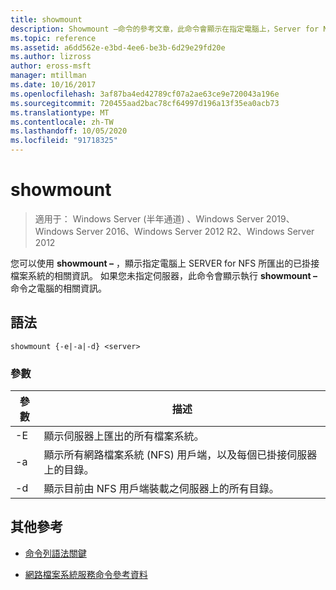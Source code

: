 ```yaml
---
title: showmount
description: Showmount –命令的參考文章，此命令會顯示在指定電腦上，Server for NFS 所匯出的已掛接檔案系統的相關資訊。
ms.topic: reference
ms.assetid: a6dd562e-e3bd-4ee6-be3b-6d29e29fd20e
ms.author: lizross
author: eross-msft
manager: mtillman
ms.date: 10/16/2017
ms.openlocfilehash: 3af87ba4ed42789cf07a2ae63ce9e720043a196e
ms.sourcegitcommit: 720455aad2bac78cf64997d196a13f35ea0acb73
ms.translationtype: MT
ms.contentlocale: zh-TW
ms.lasthandoff: 10/05/2020
ms.locfileid: "91718325"
---
```

# <a name="showmount"></a>showmount

> 適用于： Windows Server (半年通道) 、Windows Server 2019、Windows Server 2016、Windows Server 2012 R2、Windows Server 2012

您可以使用 **showmount –** ，顯示指定電腦上 SERVER for NFS 所匯出的已掛接檔案系統的相關資訊。 如果您未指定伺服器，此命令會顯示執行 **showmount –** 命令之電腦的相關資訊。

## <a name="syntax"></a>語法

```
showmount {-e|-a|-d} <server>
```

### <a name="parameters"></a>參數

| 參數 | 描述 |
|--|--|
| -E | 顯示伺服器上匯出的所有檔案系統。 |
| -a | 顯示所有網路檔案系統 (NFS) 用戶端，以及每個已掛接伺服器上的目錄。 |
| -d | 顯示目前由 NFS 用戶端裝載之伺服器上的所有目錄。 |

## <a name="additional-references"></a>其他參考

- [命令列語法關鍵](command-line-syntax-key.md)

- [網路檔案系統服務命令參考資料](services-for-network-file-system-command-reference.md)
